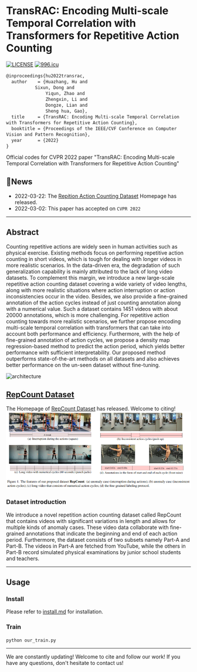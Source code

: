 # TransRAC: Encoding Multi-scale Temporal Correlation with Transformers for Repetitive Action Counting
[![LICENSE](https://img.shields.io/badge/license-Anti%20996-blue.svg)](https://github.com/996icu/996.ICU/blob/master/LICENSE)
[![996.icu](https://img.shields.io/badge/link-996.icu-red.svg)](https://996.icu)
```
@inproceedings{hu2022transrac,
  author    = {Huazhang, Hu and
	       Sixun, Dong and
               Yiqun, Zhao and
               Zhengxin, Li and
               Dongze, Lian and
               Sheng hua, Gao},
  title     = {TransRAC: Encoding Multi-scale Temporal Correlation with Transformers for Repetitive Action Counting},
  booktitle = {Proceedings of the IEEE/CVF Conference on Computer Vision and Pattern Recognition},
  year      = {2022}
}
```
Official codes for CVPR 2022 paper "TransRAC: Encoding Multi-scale Temporal Correlation with Transformers for Repetitive Action Counting"


## 🌱News
- 2022-03-22: The [Repition Action Counting Dataset](https://svip-lab.github.io/dataset/RepCount_dataset.html) Homepage has released. 
- 2022-03-02: This paper has accepted on `CVPR 2022`

------

## Abstract 
Counting repetitive actions are widely seen in human activities such as physical exercise. Existing methods focus on performing repetitive action counting in short videos, which is tough for dealing with longer videos in more realistic scenarios. In the data-driven era, the degradation of such generalization capability is mainly attributed to the lack of long video datasets. To complement this margin, we introduce a new large-scale repetitive action counting dataset covering a wide variety of video lengths, along with more realistic situations where action interruption or action inconsistencies occur in the video. Besides, we also provide a fine-grained annotation of the action cycles instead of just counting annotation along with a numerical value. Such a dataset contains 1451 videos with about 20000 annotations, which is more challenging. For repetitive action counting towards more realistic scenarios, we further propose encoding multi-scale temporal correlation with transformers that can take into account both performance and efficiency. Furthermore, with the help of fine-grained annotation of action cycles, we propose a density map regression-based method to predict the action period, which yields better performance with sufficient interpretability. Our proposed method outperforms state-of-the-art methods on all datasets and also achieves better performance on the un-seen dataset without fine-tuning. 

![architecture](https://github.com/SvipRepetitionCounting/SVIP_Counting/blob/hhz/figures/TransRAC_architecture.png)


## [RepCount Dataset](https://svip-lab.github.io/dataset/RepCount_dataset.html)    
The Homepage of [RepCount Dataset](https://svip-lab.github.io/dataset/RepCount_dataset.html) has released. Welcome to citing! 
![RepCount](https://github.com/svip-lab/svip-lab.github.io/blob/master/img/dataset/RepCount_dataset/1.jpg)

### Dataset introduction  
We introduce a novel repetition action counting dataset called RepCount that contains videos with significant variations in length and allows for multiple kinds of anomaly cases. These video data collaborate with fine-grained annotations that indicate the beginning and end of each action period. Furthermore, the dataset consists of two subsets namely Part-A and Part-B. The videos in Part-A are fetched from YouTube, while the others in Part-B record simulated physical examinations by junior school students and teachers.   
 
------
## Usage  
### Install 
Please refer to [install.md](https://github.com/SvipRepetitionCounting/TransRAC/blob/main/install.md) for installation.

### Train   
` python our_train.py `    

------

We are constantly updating! 
Welcome to cite and follow our work!
If you have any questions, don't hesitate to contact us!




